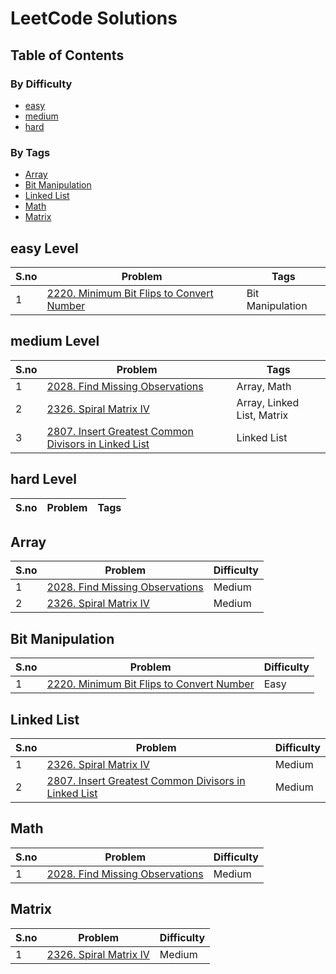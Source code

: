 # LeetCode Solutions

## Table of Contents

### By Difficulty
- [easy](#easy-level)
- [medium](#medium-level)
- [hard](#hard-level)

### By Tags
- [Array](#array)
- [Bit Manipulation](#bit-manipulation)
- [Linked List](#linked-list)
- [Math](#math)
- [Matrix](#matrix)

## easy Level
S.no | Problem | Tags 
--- | --- | --- 
1 | [2220. Minimum Bit Flips to Convert Number](https://github.com/pranaybattu/leetcode-solutions/tree/master/Easy/2220.%20Minimum%20Bit%20Flips%20to%20Convert%20Number.cpp) | Bit Manipulation

## medium Level
S.no | Problem | Tags 
--- | --- | --- 
1 | [2028. Find Missing Observations](https://github.com/pranaybattu/leetcode-solutions/tree/master/Medium/2028.%20Find%20Missing%20Observations.cpp) | Array, Math
2 | [2326. Spiral Matrix IV](https://github.com/pranaybattu/leetcode-solutions/tree/master/Medium/2326.%20Spiral%20Matrix%20IV.cpp) | Array, Linked List, Matrix
3 | [2807. Insert Greatest Common Divisors in Linked List](https://github.com/pranaybattu/leetcode-solutions/tree/master/Medium/2807.%20Insert%20Greatest%20Common%20Divisors%20in%20Linked%20List.cpp) | Linked List

## hard Level
S.no | Problem | Tags 
--- | --- | --- 

## Array
S.no | Problem | Difficulty 
--- | --- | --- 
1 | [2028. Find Missing Observations](https://github.com/pranaybattu/leetcode-solutions/tree/master/Medium/2028.%20Find%20Missing%20Observations.cpp) | Medium
2 | [2326. Spiral Matrix IV](https://github.com/pranaybattu/leetcode-solutions/tree/master/Medium/2326.%20Spiral%20Matrix%20IV.cpp) | Medium

## Bit Manipulation
S.no | Problem | Difficulty 
--- | --- | --- 
1 | [2220. Minimum Bit Flips to Convert Number](https://github.com/pranaybattu/leetcode-solutions/tree/master/Easy/2220.%20Minimum%20Bit%20Flips%20to%20Convert%20Number.cpp) | Easy

## Linked List
S.no | Problem | Difficulty 
--- | --- | --- 
1 | [2326. Spiral Matrix IV](https://github.com/pranaybattu/leetcode-solutions/tree/master/Medium/2326.%20Spiral%20Matrix%20IV.cpp) | Medium
2 | [2807. Insert Greatest Common Divisors in Linked List](https://github.com/pranaybattu/leetcode-solutions/tree/master/Medium/2807.%20Insert%20Greatest%20Common%20Divisors%20in%20Linked%20List.cpp) | Medium

## Math
S.no | Problem | Difficulty 
--- | --- | --- 
1 | [2028. Find Missing Observations](https://github.com/pranaybattu/leetcode-solutions/tree/master/Medium/2028.%20Find%20Missing%20Observations.cpp) | Medium

## Matrix
S.no | Problem | Difficulty 
--- | --- | --- 
1 | [2326. Spiral Matrix IV](https://github.com/pranaybattu/leetcode-solutions/tree/master/Medium/2326.%20Spiral%20Matrix%20IV.cpp) | Medium
